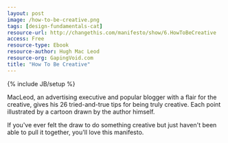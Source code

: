 ```yaml
---
layout: post
image: /how-to-be-creative.png
tags: [design-fundamentals-cat]
resource-url: http://changethis.com/manifesto/show/6.HowToBeCreative
access: Free
resource-type: Ebook
resource-author: Hugh Mac Leod
resource-org: GapingVoid.com
title: "How To Be Creative"
---
```

{% include JB/setup %}

MacLeod, an advertising executive and popular blogger with a flair for the creative, gives his 26 tried-and-true tips for being truly creative. Each point illustrated by a cartoon drawn by the author himself.

If you've ever felt the draw to do something creative but just haven't been able to pull it together, you'll love this manifesto.
